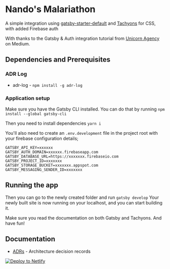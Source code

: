 # Nando's Malariathon

A simple integration using [gatsby-starter-default](https://github.com/gatsbyjs/gatsby-starter-default) and [Tachyons](https://github.com/tachyons-css/tachyons/) for CSS, with added Firebase auth

With thanks to the Gatsby & Auth integration tutorial from [Unicorn Agency](https://medium.com/@UnicornAgency/jamstack-pwa-lets-build-a-polling-app-with-gatsby-js-firebase-and-styled-components-pt-1-78a03a633092) on Medium.

## Dependencies and Prerequisites

### ADR Log

- adr-log - `npm install -g adr-log`

### Application setup

Make sure you have the Gatsby CLI installed. You can do that by running
`npm install --global gatsby-cli`

Then you need to install dependencies
`yarn i`

You'll also need to create an `.env.development` file in the project root with your firebase configuration details;

```
GATSBY_API_KEY=xxxxxx
GATSBY_AUTH_DOMAIN=xxxxxx.firebaseapp.com
GATSBY_DATABASE_URL=https://xxxxxxx.firebaseio.com
GATSBY_PROJECT_ID=xxxxxxx
GATSBY_STORAGE_BUCKET=xxxxxxx.appspot.com
GATSBY_MESSAGING_SENDER_ID=xxxxxxx
```

## Running the app

Then you can go to the newly created folder and run
`gatsby develop`
Your newly built site is now running on your localhost, and you can start building it. 

Make sure you read the documentation on both Gatsby and Tachyons. And have fun!

## Documentation
-  [ADRs](docs/adr/index.md) - Architecture decision records

<!-- Markdown snippet -->
[![Deploy to Netlify](https://www.netlify.com/img/deploy/button.svg)](https://app.netlify.com/start/deploy?repository=https://github.com/NandosUK/malariathon)
